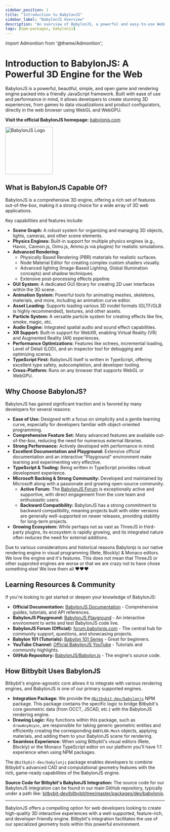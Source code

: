 ```yaml
---
sidebar_position: 1
title: "Introduction to BabylonJS"
sidebar_label: "BabylonJS Overview"
description: "An overview of BabylonJS, a powerful and easy-to-use WebGL-based 3D game engine, and its integration with Bitbybit."
tags: [npm-packages, babylonjs]
---
```


import Admonition from '@theme/Admonition';

# Introduction to BabylonJS: A Powerful 3D Engine for the Web

BabylonJS is a powerful, beautiful, simple, and open game and rendering engine packed into a friendly JavaScript framework. Built with ease of use and performance in mind, it allows developers to create stunning 3D experiences, from games to data visualizations and product configurators, directly in the web browser using WebGL and WebGPU.

**Visit the official BabylonJS homepage:** <a href="https://babylonjs.com/" target="_blank" rel="noopener noreferrer">babylonjs.com</a>

<img 
  src="https://bitbybit.dev/assets/babylon_logo.png" 
  width="150"
  alt="BabylonJS Logo" 
  title="BabylonJS Logo" />

## What is BabylonJS Capable Of?

BabylonJS is a comprehensive 3D engine, offering a rich set of features out-of-the-box, making it a strong choice for a wide array of 3D web applications.

Key capabilities and features include:

*   **Scene Graph:** A robust system for organizing and managing 3D objects, lights, cameras, and other scene elements.
*   **Physics Engines:** Built-in support for multiple physics engines (e.g., Havoc, Cannon.js, Oimo.js, Ammo.js via plugins) for realistic simulations.
*   **Advanced Rendering:**
    *   Physically Based Rendering (PBR) materials for realistic surfaces.
    *   Node Material Editor for creating complex custom shaders visually.
    *   Advanced lighting (Image-Based Lighting, Global Illumination concepts) and shadow techniques.
    *   Extensive post-processing effects pipeline.
*   **GUI System:** A dedicated GUI library for creating 2D user interfaces within the 3D scene.
*   **Animation System:** Powerful tools for animating meshes, skeletons, materials, and more, including an animation curve editor.
*   **Asset Loading:** Supports loading various 3D model formats (GLTF/GLB is highly recommended), textures, and other assets.
*   **Particle System:** A versatile particle system for creating effects like fire, smoke, magic, etc.
*   **Audio Engine:** Integrated spatial audio and sound effect capabilities.
*   **XR Support:** Built-in support for WebXR, enabling Virtual Reality (VR) and Augmented Reality (AR) experiences.
*   **Performance Optimizations:** Features like octrees, incremental loading, Level of Detail (LOD), and an inspector tool for debugging and optimizing scenes.
*   **TypeScript First:** BabylonJS itself is written in TypeScript, offering excellent type safety, autocompletion, and developer tooling.
*   **Cross-Platform:** Runs on any browser that supports WebGL or WebGPU.

## Why Choose BabylonJS?

BabylonJS has gained significant traction and is favored by many developers for several reasons:

*   **Ease of Use:** Designed with a focus on simplicity and a gentle learning curve, especially for developers familiar with object-oriented programming.
*   **Comprehensive Feature Set:** Many advanced features are available out-of-the-box, reducing the need for numerous external libraries.
*   **Strong Performance:** Actively developed with performance in mind.
*   **Excellent Documentation and Playground:** Extensive official documentation and an interactive "Playground" environment make learning and experimenting very effective.
*   **TypeScript & Tooling:** Being written in TypeScript provides robust development experience.
*   **Microsoft Backing & Strong Community:** Developed and maintained by Microsoft along with a passionate and growing open-source community.
    *   **Active Forum:** The <a href="https://forum.babylonjs.com/" target="_blank" rel="noopener noreferrer">BabylonJS Forum</a> is exceptionally active and supportive, with direct engagement from the core team and enthusiastic users.
    *   **Backward Compatibility:** BabylonJS has a strong commitment to backward compatibility, meaning projects built with older versions are generally well-supported on newer releases, providing stability for long-term projects.
*   **Growing Ecosystem:** While perhaps not as vast as ThreeJS in third-party plugins, its ecosystem is rapidly growing, and its integrated nature often reduces the need for external additions.

<Admonition type="info" title="FIY Babylonjs is used in all our visual programming editors & 3D Bits app">
    Due to various considerations and historical reasons Babylonjs is our native rendering engine in visual programming (Rete, Blockly) & Monaco editors. We love the engine and it's features. This does not mean that ThreeJS or other supproted engines are worse or that we are crazy not to have chose something else! We love them all ❤️❤️❤️
</Admonition>

## Learning Resources & Community

If you're looking to get started or deepen your knowledge of BabylonJS:

*   **Official Documentation:** <a href="https://doc.babylonjs.com/" target="_blank" rel="noopener noreferrer">BabylonJS Documentation</a> - Comprehensive guides, tutorials, and API references.
*   **BabylonJS Playground:** <a href="https://playground.babylonjs.com/" target="_blank" rel="noopener noreferrer">BabylonJS Playground</a> - An interactive environment to write and test BabylonJS code live.
*   **BabylonJS Forum (Official):** <a href="https://forum.babylonjs.com/" target="_blank" rel="noopener noreferrer">forum.babylonjs.com</a> - The central hub for community support, questions, and showcasing projects.
*   **Babylon 101 (Tutorials):** <a href="https://www.youtube.com/playlist?list=PLym1B0rdkvqhuCNSXzxw6ofEkrpYI70P4" target="_blank" rel="noopener noreferrer">Babylon 101 Series</a> - Great for beginners.
*   **YouTube Channel:** <a href="https://www.youtube.com/channel/UCyOemMa5EJkIgVavJjSCLKQ" target="_blank" rel="noopener noreferrer">Official BabylonJS YouTube</a> - Tutorials and community highlights.
*   **GitHub Repository:** <a href="https://github.com/BabylonJS/Babylon.js" target="_blank" rel="noopener noreferrer">BabylonJS/Babylon.js</a> - The engine's source code.

## How Bitbybit Uses BabylonJS

Bitbybit's engine-agnostic core allows it to integrate with various rendering engines, and BabylonJS is one of our primary supported engines.

*   **Integration Package:** We provide the <a href="https://www.npmjs.com/package/@bitbybit-dev/babylonjs" target="_blank" rel="noopener noreferrer">`@bitbybit-dev/babylonjs`</a> NPM package. This package contains the specific logic to bridge Bitbybit's core geometric data (from OCCT, JSCAD, etc.) with the BabylonJS rendering engine.
*   **Drawing Logic:** Key functions within this package, such as `drawAnyAsync`, are responsible for taking generic geometric entities and efficiently creating the corresponding `BABYLON.Mesh` objects, applying materials, and adding them to your BabylonJS scene for rendering.
*   **Seamless Experience:** When using Bitbybit's visual editors (Rete, Blockly) or the Monaco TypeScript editor on our platform you'll have 1:1 experience when using NPM packages.

The `@bitbybit-dev/babylonjs` package enables developers to combine Bitbybit's advanced CAD and computational geometry features with the rich, game-ready capabilities of the BabylonJS engine.

**Source Code for Bitbybit's BabylonJS Integration:**
The source code for our BabylonJS integration can be found in our main GitHub repository, typically under a path like:
<a href="https://github.com/bitbybit-dev/bitbybit/tree/master/packages/dev/babylonjs" target="_blank" rel="noopener noreferrer">bitbybit-dev/bitbybit/tree/master/packages/dev/babylonjs</a>.

---

BabylonJS offers a compelling option for web developers looking to create high-quality 3D interactive experiences with a well-supported, feature-rich, and developer-friendly engine. Bitbybit's integration facilitates the use of our specialized geometry tools within this powerful environment.
